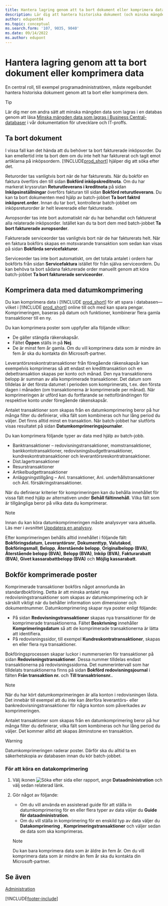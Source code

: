 ```yaml
---
title: Hantera lagring genom att ta bort dokument eller komprimera data
description: Lär dig att hantera historiska dokument (och minska mängden data som lagras i en databas) genom att ta bort eller komprimera dem.
author: edupont04
ms.topic: conceptual
ms.search.form: '107, 9035, 9040'
ms.date: 09/14/2022
ms.author: edupont
---
```

# <a name="manage-storage-by-deleting-documents-or-compressing-data"></a><a name="manage-storage-by-deleting-documents-or-compressing-data"></a><a name="manage-storage-by-deleting-documents-or-compressing-data"></a>Hantera lagring genom att ta bort dokument eller komprimera data

En central roll, till exempel programadministratören, måste regelbundet hantera historiska dokument genom att ta bort eller komprimera dem.  

> [!TIP]
> Lär dig mer om andra sätt att minska mängden data som lagras i en databas genom att läsa [Minska mängden data som lagras i Business Central-databaser](/dynamics365/business-central/dev-itpro/administration/database-reduce-data) i vår dokumentation för utvecklare och IT-proffs.

## <a name="delete-documents"></a><a name="delete-documents"></a><a name="delete-documents"></a>Ta bort dokument

I vissa fall kan det hända att du behöver ta bort fakturerade inköpsorder. Du kan emellertid inte ta bort dem om du inte helt har fakturerat och tagit emot artiklarna på inköpsordern. [!INCLUDE[prod_short](includes/prod_short.md)] hjälper dig att söka efter det.

Returorder tas vanligtvis bort när de har fakturerats. När du bokför en faktura överförs den till sidan **Bokförd inköpskreditnota**. Om du har markerat kryssrutan **Returutleverans i kreditnota** på sidan **Inköpsinställningar** överförs fakturan till sidan **Bokförd returutleverans**. Du kan ta bort dokumenten med hjälp av batch-jobbet **Ta bort faktrd inköpsret.order**. Innan du tar bort, kontrollerar batch-jobbet om inköpsreturorder är helt levererade eller fakturerade.  

Avropsorder tas inte bort automatiskt när du har behandlat och fakturerat alla relaterade inköpsorder. Istället kan du ta bort dem med batch-jobbet **Ta bort fakturerade avropsorder**.  

Fakturerade serviceorder tas vanligtvis bort när de har fakturerats helt. När en faktura bokförs skapas en motsvarande transaktion som sedan kan visas på sidan **Bokförda servicefakturor**.  

Serviceorder tas inte bort automatiskt, om det totala antalet i ordern har bokförts från sidan **Servicefaktura** istället för från själva serviceordern. Du kan behöva ta bort sådana fakturerade order manuellt genom att köra batch-jobbet **Ta bort fakturerade serviceorder**.  

## <a name="compress-data-with-date-compression"></a><a name="compress-data-with-date-compression"></a><a name="compress-data-with-date-compression"></a>Komprimera data med datumkomprimering

Du kan komprimera data i [!INCLUDE [prod_short](includes/prod_short.md)] för att spara i databasen&mdash;vilket i [!INCLUDE [prod_short](includes/prod_short.md)] online till och med kan spara pengar. Komprimeringen, baseras på datum och funktioner, kombinerar flera gamla transaktioner till en ny.

Du kan komprimera poster som uppfyller alla följande villkor:

* De gäller stängda räkenskapsår.
* Fältet **Öppen** ställs in på **Nej**.
* De är minst fem år gamla. Om du vill komprimera data som är mindre än fem år ska du kontakta din Microsoft-partner.

Leverantörsreskontratransaktioner från föregående räkenskapsår kan exempelvis komprimeras så att endast en kredittransaktion och en debettransaktion skapas per konto och månad. Den nya transaktionens belopp är summan av alla komprimerade transaktioner. Det datum som tilldelas är det första datumet i perioden som komprimerats, t.ex. den första dagen i månaden (om transaktionerna är komprimerade per månad). När komprimeringen är utförd kan du fortfarande se nettoförändringen för respektive konto under föregående räkenskapsår.

Antalet transaktioner som skapas från en datumkomprimering beror på hur många filter du definierar, vilka fält som kombineras och hur lång period du väljer. Det finns alltid minst en transaktion. När batch-jobbet har slutförts visas resultatet på sidan **Datumkomprimeringsjournaler**.

Du kan komprimera följande typer av data med hjälp av batch-jobb.

* Banktransaktioner – redovisningstransaktioner, momstransaktioner, bankkontotransaktioner, redovisningsbudgettransaktioner, kundreskontratransaktioner och leverantörsreskontratransaktioner.
* Dist.lagertransaktioner
* Resurstransaktioner
* Artikelbudgettransaktioner
* Anläggningstillgång – Anl. transaktioner, Anl. underhållstransaktioner och Anl. försäkringstransaktioner.

När du definierar kriterier för komprimeringen kan du behålla innehållet för vissa fält med hjälp av alternativen under **Behåll fältinnehåll**. Vilka fält som är tillgängliga beror på vilka data du komprimerar.

> [!NOTE]
> Innan du kan köra datumkomprimeringen måste analysvyer vara aktuella. Läs mer i avsnittet [Uppdatera en analysvy](bi-how-analyze-data-dimension.md#update-an-analysis-view).

Efter komprimeringen behålls alltid innehållet i följande fält: **Bokföringsdatum**, **Leverantörsnr**, **Dokumenttyp**, **Valutakod**, **Bokföringsmall**, **Belopp**, **Återstående belopp**, **Originalbelopp (BVA)**, **Återstående belopp (BVA)**, **Belopp (BVA)**, **Inköp (BVA)**, **Fakturarabatt (BVA)**, **Givet kassarabattbelopp (BVA)** och **Möjlig kassarabatt**.

## <a name="posting-compressed-entries"></a><a name="posting-compressed-entries"></a><a name="posting-compressed-entries"></a>Bokför komprimerade poster

Komprimerade transaktioner bokförs något annorlunda än standardbokföring. Detta är att minska antalet nya redovisningstransaktioner som skapas av datumkomprimering och är särskilt viktigt när du behåller information som dimensioner och dokumentnummer. Datumkomprimering skapar nya poster enligt följande:

* På sidan **Redovisningstransaktioner** skapas nya transaktioner för de komprimerade transaktionerna. Fältet **Beskrivning** innehåller **Komprimeringsdatum** så att de komprimerade transaktionerna är lätta att identifiera. 
* På redovisningssidor, till exempel **Kundreskontratransaktioner**, skapas en eller flera nya transaktioner. 

Bokföringsprocessen skapar luckor i nummerserien för transaktioner på sidan **Redovisningstransaktioner**. Dessa nummer tilldelas endast transaktionerna på redovisningssidorna. Det nummerintervall som har tilldelats transaktionerna finns på sidan **Bokförd redovisningsjournal** i fälten **Från transaktion nr.** och **Till transaktrionsnr.**. 

> [!NOTE]
> När du har kört datumkomprimeringen är alla konton i redovisningen låsta. Det innebär till exempel att du inte kan återföra leverantörs- eller bankredovisningstransaktioner för några konton som påverkades av komprimeringen.

Antalet transaktioner som skapas från en datumkomprimering beror på hur många filter du definierar, vilka fält som kombineras och hur lång period du väljer. Det kommer alltid att skapas åtminstone en transaktion.

> [!WARNING]
> Datumkomprimeringen raderar poster. Därför ska du alltid ta en säkerhetskopia av databasen innan du kör batch-jobbet.

### <a name="to-run-a-date-compression"></a><a name="to-run-a-date-compression"></a><a name="to-run-a-date-compression"></a>För att köra en datakomprimering

1. Välj ikonen ![Söka efter sida eller rapport](media/ui-search/search_small.png "Ikonen Sök efter sida eller rapport"), ange **Dataadministration** och välj sedan relaterad länk.
2. Gör något av följande:
    * Om du vill använda en assisterad guide för att ställa in datumkomprimering för en eller flera typer av data väljer du **Guide för dataadministration**.
    * Om du vill ställa in komprimering för en enskild typ av data väljer du **Datakomprimering** , **Komprimeringstransaktioner** och väljer sedan de data som ska komprimeras.

   > [!NOTE]
   > Du kan bara komprimera data som är äldre än fem år. Om du vill komprimera data som är mindre än fem år ska du kontakta din Microsoft-partner.

## <a name="see-also"></a><a name="see-also"></a><a name="see-also"></a>Se även

[Administration](admin-setup-and-administration.md)  

[!INCLUDE[footer-include](includes/footer-banner.md)]
